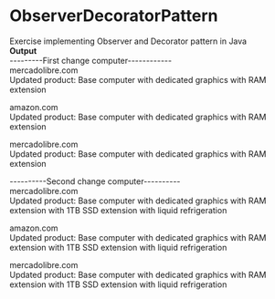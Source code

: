# ObserverDecoratorPattern
Exercise implementing Observer and Decorator pattern in Java
<br><b> Output </b><br>
---------First change computer------------<br>
mercadolibre.com<br>
Updated product: Base computer with dedicated graphics with RAM extension 

amazon.com<br>
Updated product: Base computer with dedicated graphics with RAM extension 

mercadolibre.com<br>
Updated product: Base computer with dedicated graphics with RAM extension 

----------Second change computer----------<br>
mercadolibre.com<br>
Updated product: Base computer with dedicated graphics with RAM extension with 1TB SSD extension with liquid refrigeration 

amazon.com<br>
Updated product: Base computer with dedicated graphics with RAM extension with 1TB SSD extension with liquid refrigeration 

mercadolibre.com<br>
Updated product: Base computer with dedicated graphics with RAM extension with 1TB SSD extension with liquid refrigeration 
